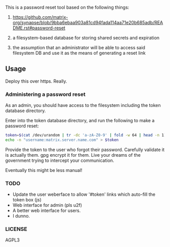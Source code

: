 This is a password reset tool based on the following things:

1) https://github.com/matrix-org/synapse/blob/9bba6ebaa903a81cd94fada114aa71e20b685adb/README.rst#password-reset

2) a filesystem-based database for storing shared secrets and expiration

3) the assumption that an administrator will be able to access said filesystem DB and use it as the means of generating a reset link

## Usage

Deploy this over https. Really.

### Administering a password reset

As an admin, you should have access to the filesystem including the token database directory.

Enter into the token database directory, and run the following to make a password reset:

```bash
token=$(cat /dev/urandom | tr -dc 'a-zA-Z0-9' | fold -w 64 | head -n 1)
echo -n "username:matrix.server.name.com" > $token
```

Provide the token to the user who forgot their password. Carefully validate it is actually them. gpg encrypt it for them. Live your dreams of the government trying to intercept your communication.

Eventually this might be less manual!

### TODO

* Update the user weberface to allow '#token' links which auto-fill the token box (js)
* Web interface for admin (pls u2f)
* A better web interface for users.
* I dunno.

### LICENSE

AGPL3
